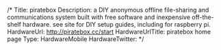 /*
Title: piratebox
Description: a DIY anonymous offline file-sharing and communications system  built with free software and inexpensive off-the-shelf hardware.  see site for DIY setup guides, including for raspberry pi.
HardwareUrl: http://piratebox.cc/start
HardwareUrlTitle: piratebox home page
Type: HardwareMobile
HardwareTwitter: 
*/